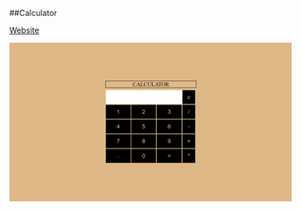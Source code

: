 ##Calculator

<a href="https://simplecalcul.netlify.app/">Website</a>

![](https://github.com/Sarath-Kumar-S/JavaScript-Projects/blob/main/Calculator/Calculator.png)
